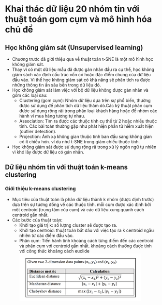 # Khai thác dữ liệu 20 nhóm tin với thuật toán gom cụm và mô hình hóa chủ đề

## Học không giám sát (Unsupervised learning)
- Chương trước đã giới thiệu qua về thuật toán t-SNE là một mô hình học không giám sát.
- Thay vì có một dữ liệu mẫu đã được gán nhãn đầu ra cụ thể, học không giám sách xác định cấu trúc vốn có hoặc đặc điểm chung của dữ liệu đầu vào. Vì thế học không giám sát có khả năng sẽ phân tích ra được những thông tin ẩn sâu bên trong dữ liệu đó.
- Học không giám sát làm việc với bộ dữ liệu không được gán nhãn và gồm các loại sau:
    + Clustering (gom cụm): Nhóm dữ liệu dựa trên sự phổ biến, thường được sử dụng để phân tích dữ liệu thăm dò.Các kỹ thuật phân cụm được sử dụng rộng rãi trong phân loại khách hàng hoặc để nhóm các hành vi mua hàng tương tự nhau.
    + Association: Tìm ra được các thuộc tính cụ thể từ 2 hoặc nhiều thuộc tính. Các bài toán thường gặp như phát hiện phần tử hiếm xuất hiện (outlier detection).
    + Projection: Ánh xạ không gian thuộc tính ban đầu sang không gian có ít chiều hơn. ví dụ như t-SNE trong giảm chiều thuộc tính.
- Học không giám sát được sử dụng rộng rã trong xử lý ngôn ngữ tự nhiên vì khó lấy được dữ liệu có gán nhãn.

## Dữ liệu nhóm tin với thuật toán k-means clustering
### Giới thiệu k-means clustering
- Mục tiêu của thuật toán là phân dữ liệu thành k nhóm (được định trước) dựa trên sự tương đồng về các thuộc tính. mỗi cụm được xác định bởi một centroid (trung tâm của cụm) và các dữ liệu xung quanh cách centroid gần nhất.
- Các bước của thuật toán:
    + Khởi tạo giá trị k: số lượng cluster sẽ được tạo ra.
    + Khởi tạo centroid: thuật toán bắt đầu với việc tạo ra k centroid ngẫu nhiên từ các điểm đầu vào.
    + Phân cụm: Tiến hành tính khoảng cách từng điểm đến các centroid và phân cụm với centroid gần nhất. khoảng cách thường được tính với công thức khoảng cách euclide
    ![alt công thức khoảng cách](./images/ctkc.png)